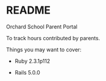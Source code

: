# README

Orchard School Parent Portal

To track hours contributed by parents.

Things you may want to cover:

* Ruby 2.3.1p112

* Rails 5.0.0
